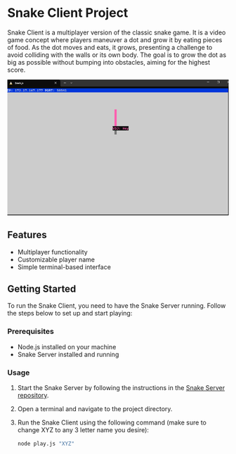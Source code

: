 # Snake Client Project

Snake Client is a multiplayer version of the classic snake game. It is a video game concept where players maneuver a dot and grow it by eating pieces of food. As the dot moves and eats, it grows, presenting a challenge to avoid colliding with the walls or its own body. The goal is to grow the dot as big as possible without bumping into obstacles, aiming for the highest score.

![Snake Game](./screenshot.png)

## Features

- Multiplayer functionality
- Customizable player name
- Simple terminal-based interface

## Getting Started

To run the Snake Client, you need to have the Snake Server running. Follow the steps below to set up and start playing:

### Prerequisites

- Node.js installed on your machine
- Snake Server installed and running


### Usage

1. Start the Snake Server by following the instructions in the [Snake Server repository](https://github.com/lighthouse-labs/snek-multiplayer.git).
2. Open a terminal and navigate to the project directory.
3. Run the Snake Client using the following command (make sure to change XYZ to any 3 letter name you desire):

   ```bash
   node play.js "XYZ"